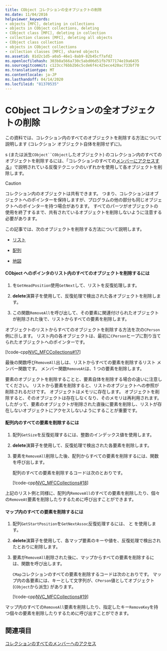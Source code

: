 ```yaml
---
title: CObject コレクションの全オブジェクトの削除
ms.date: 11/04/2016
helpviewer_keywords:
- objects [MFC], deleting in collections
- objects in CObject collections, deleting
- CObject class [MFC], deleting in collection
- collection classes [MFC], deleting all objects
- CObject class collection
- objects in CObject collections
- collection classes [MFC], shared objects
ms.assetid: 81d2c1d5-a0a5-46e1-8ab9-82b45cf7afd2
ms.openlocfilehash: 303b8a566a730c5abd06d51fb7977174e19a6435
ms.sourcegitcommit: c123cc76bb2b6c5cde6f4c425ece420ac733bf70
ms.translationtype: MT
ms.contentlocale: ja-JP
ms.lasthandoff: 04/14/2020
ms.locfileid: "81370535"
---
```

# <a name="deleting-all-objects-in-a-cobject-collection"></a>CObject コレクションの全オブジェクトの削除

この資料では、コレクション内のすべてのオブジェクトを削除する方法について説明します (コレクション オブジェクト自体を削除せずに)。

s (または派生`CObject``CObject`したオブジェクト) のコレクション内のすべてのオブジェクトを削除するには、「コレクションのすべての[メンバーにアクセスする](../mfc/accessing-all-members-of-a-collection.md)」で説明されている反復テクニックのいずれかを使用して各オブジェクトを削除します。

> [!CAUTION]
> コレクション内のオブジェクトは共有できます。 つまり、コレクションはオブジェクトへのポインターを保持しますが、プログラムの他の部分も同じオブジェクトへのポインターを持つ場合があります。 すべてのパーツがオブジェクトの使用を終了するまで、共有されているオブジェクトを削除しないように注意する必要があります。

この記事では、次のオブジェクトを削除する方法について説明します。

- [リスト](#_core_to_delete_all_objects_in_a_list_of_pointers_to_cobject)

- [配列](#_core_to_delete_all_elements_in_an_array)

- [地図](#_core_to_delete_all_elements_in_a_map)

#### <a name="to-delete-all-objects-in-a-list-of-pointers-to-cobject"></a><a name="_core_to_delete_all_objects_in_a_list_of_pointers_to_cobject"></a>CObject へのポインタのリスト内のすべてのオブジェクトを削除するには

1. を`GetHeadPosition`使用`GetNext`して、リストを反復処理します。

1. **delete**演算子を使用して、反復処理で検出された各オブジェクトを削除します。

1. この関数`RemoveAll`を呼び出して、その要素に関連付けられたオブジェクトが削除された後で、リストからすべての要素を削除します。

オブジェクトのリストからすべてのオブジェクトを削除する方法を次の`CPerson`例に示します。 リスト内の各オブジェクトは、最初に`CPerson`ヒープに割り当てられたオブジェクトへのポインターです。

[!code-cpp[NVC_MFCCollections#17](../mfc/codesnippet/cpp/deleting-all-objects-in-a-cobject-collection_1.cpp)]

最後の関数呼び`RemoveAll`出しは、リストからすべての要素を削除するリスト メンバー関数です。 メンバー関数`RemoveAt`は、1 つの要素を削除します。

要素のオブジェクトを削除することと、要素自体を削除する場合の違いに注意してください。 リストから要素を削除すると、リストのオブジェクトへの参照が削除されるだけです。 オブジェクトはメモリに存在します。 オブジェクトを削除すると、そのオブジェクトは存在しなくなり、そのメモリは再利用されます。 したがって、要素のオブジェクトが削除された直後に要素を削除し、リストが存在しないオブジェクトにアクセスしないようにすることが重要です。

#### <a name="to-delete-all-elements-in-an-array"></a><a name="_core_to_delete_all_elements_in_an_array"></a>配列内のすべての要素を削除するには

1. 配列`GetSize`を反復処理するには、整数のインデックス値を使用します。

1. **delete**演算子を使用して、反復処理で検出された各要素を削除します。

1. 要素を`RemoveAll`削除した後、配列からすべての要素を削除するには、関数を呼び出します。

   配列のすべての要素を削除するコードは次のとおりです。

   [!code-cpp[NVC_MFCCollections#18](../mfc/codesnippet/cpp/deleting-all-objects-in-a-cobject-collection_2.cpp)]

上記のリスト例と同様に、配列内`RemoveAll`のすべての要素を削除したり、個々の`RemoveAt`要素を削除したりするために呼び出すことができます。

#### <a name="to-delete-all-elements-in-a-map"></a><a name="_core_to_delete_all_elements_in_a_map"></a>マップ内のすべての要素を削除するには

1. 配列`GetStartPosition`を`GetNextAssoc`反復処理するには、 と を使用します。

1. **delete**演算子を使用して、各マップ要素のキーや値を、反復処理で検出されたとおりに削除します。

1. 要素が`RemoveAll`削除された後に、マップからすべての要素を削除するには、関数を呼び出します。

   `CMap`コレクションのすべての要素を削除するコードは次のとおりです。 マップ内の各要素には、キーとして文字列が、`CPerson`値としてオブジェクト (`CObject`から派生) があります。

   [!code-cpp[NVC_MFCCollections#19](../mfc/codesnippet/cpp/deleting-all-objects-in-a-cobject-collection_3.cpp)]

マップ内のすべての`RemoveAll`要素を削除したり、指定したキー`RemoveKey`を持つ個々の要素を削除したりするために呼び出すことができます。

## <a name="see-also"></a>関連項目

[コレクションのすべてのメンバーへのアクセス](../mfc/accessing-all-members-of-a-collection.md)
